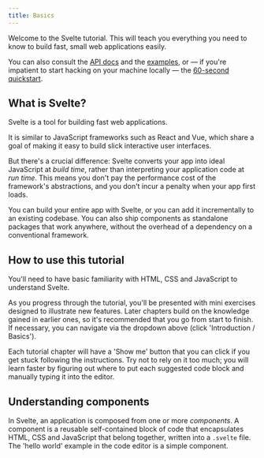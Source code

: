```yaml
---
title: Basics
---
```


Welcome to the Svelte tutorial. This will teach you everything you need to know to build fast, small web applications easily.

You can also consult the [API docs](/docs) and the [examples](https://svelte.dev/playground), or — if you're impatient to start hacking on your machine locally — the [60-second quickstart](/docs/introduction).

## What is Svelte?

Svelte is a tool for building fast web applications.

It is similar to JavaScript frameworks such as React and Vue, which share a goal of making it easy to build slick interactive user interfaces.

But there's a crucial difference: Svelte converts your app into ideal JavaScript at _build time_, rather than interpreting your application code at _run time_. This means you don't pay the performance cost of the framework's abstractions, and you don't incur a penalty when your app first loads.

You can build your entire app with Svelte, or you can add it incrementally to an existing codebase. You can also ship components as standalone packages that work anywhere, without the overhead of a dependency on a conventional framework.

## How to use this tutorial

You'll need to have basic familiarity with HTML, CSS and JavaScript to understand Svelte.

As you progress through the tutorial, you'll be presented with mini exercises designed to illustrate new features. Later chapters build on the knowledge gained in earlier ones, so it's recommended that you go from start to finish. If necessary, you can navigate via the dropdown above (click 'Introduction / Basics').

Each tutorial chapter will have a 'Show me' button that you can click if you get stuck following the instructions. Try not to rely on it too much; you will learn faster by figuring out where to put each suggested code block and manually typing it into the editor.

## Understanding components

In Svelte, an application is composed from one or more _components_. A component is a reusable self-contained block of code that encapsulates HTML, CSS and JavaScript that belong together, written into a `.svelte` file. The 'hello world' example in the code editor is a simple component.

